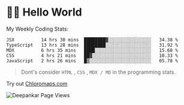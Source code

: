 # 👋🏽 Hello World 

<!--![Deepankar's github stats](https://github-readme-stats.vercel.app/api?username=Deep-Codes&count_private=true&show_icons=true&theme=radical)-->
My Weekly Coding Stats:

<!--START_SECTION:waka-->
```text
JSX          14 hrs 30 mins  ████████▓░░░░░░░░░░░░░░░░   34.38 % 
TypeScript   13 hrs 28 mins  ████████░░░░░░░░░░░░░░░░░   31.92 % 
MDX          6 hrs 35 mins   ████░░░░░░░░░░░░░░░░░░░░░   15.60 % 
CSS          4 hrs 21 mins   ██▓░░░░░░░░░░░░░░░░░░░░░░   10.33 % 
JavaScript   2 hrs 26 mins   █▒░░░░░░░░░░░░░░░░░░░░░░░   05.78 % 
```
<!--END_SECTION:waka-->

> Dont's consider `HTML` , `CSS` , `MDX / MD` in the programming stats.

Try out [Chloromaps.com](https://www.chloromaps.com/)

<p align="left"> <img src="https://komarev.com/ghpvc/?username=Deep-Codes&label=Views&color=blue&style=plastic" alt="Deepankar Page Views" /> </p>
